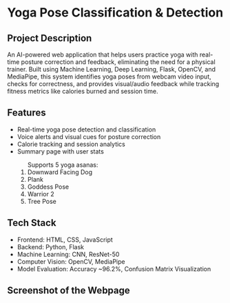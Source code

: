 # Yoga Pose Classification & Detection

<h2>Project Description</h2>
<p>An AI-powered web application that helps users practice yoga with real-time posture correction and feedback, eliminating the need for a physical trainer. Built using Machine Learning, Deep Learning, Flask, OpenCV, and MediaPipe, this system identifies yoga poses from webcam video input, checks for correctness, and provides visual/audio feedback while tracking fitness metrics like calories burned and session time.</p>

<h2>Features</h2>
<ul>
 <li>Real-time yoga pose detection and classification</li>
 <li>Voice alerts and visual cues for posture correction</li>
 <li>Calorie tracking and session analytics</li>
 <li>Summary page with user stats</li>
 <ol>Supports 5 yoga asanas:
   <li>Downward Facing Dog</li>
   <li>Plank</li>
   <li>Goddess Pose</li>
   <li>Warrior 2</li>
   <li>Tree Pose</li>
 </ol>
</ul>

<h2>Tech Stack</h2>
<ul>
<li>Frontend: HTML, CSS, JavaScript</li>
<li>Backend: Python, Flask</li>
<li>Machine Learning: CNN, ResNet-50</li>
<li>Computer Vision: OpenCV, MediaPipe</li>
<li>Model Evaluation: Accuracy ~96.2%, Confusion Matrix Visualization</li>
</ul>


<h2>Screenshot of the Webpage</h2>






